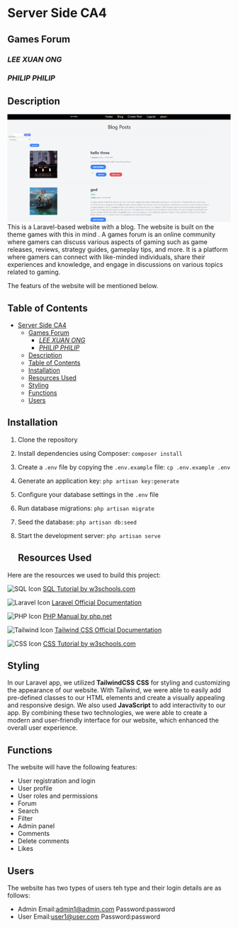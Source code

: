 # Server Side CA4
## Games Forum
### *LEE XUAN ONG*


### *PHILIP PHILIP*


  



## Description
![image](https://github.com/Tburner123/ServerSideCA2/blob/main/images%20for%20the%20app/md1.png)
This is a Laravel-based website with a blog. The website is built on the theme games with this in mind . 
A games forum is an online community where gamers can discuss various aspects of gaming such as game releases, reviews, strategy guides, gameplay tips, and more. It is a platform where gamers can connect with like-minded individuals, share their experiences and knowledge, and engage in discussions on various topics related to gaming. 

The featurs of the website  will be mentioned below.
## Table of Contents



- [Server Side CA4](#server-side-ca4)
  - [Games Forum](#games-forum)
    - [*LEE XUAN ONG*](#lee-xuan-ong)
    - [*PHILIP PHILIP*](#philip-philip)
  - [Description](#description)
  - [Table of Contents](#table-of-contents)
  - [Installation](#installation)
  - [Resources Used](#resources-used)
  - [Styling](#styling)
  - [Functions](#functions)
  - [Users](#users)

## Installation

1. Clone the repository
2. Install dependencies using Composer: `composer install`
3. Create a `.env` file by copying the `.env.example` file: `cp .env.example .env`
4. Generate an application key: `php artisan key:generate`
5. Configure your database settings in the `.env` file
6. Run database migrations: `php artisan migrate`
7. Seed the database: `php artisan db:seed`
8. Start the development server: `php artisan serve`
   
   ## Resources Used

Here are the resources we used to build this project:

 ![SQL Icon](https://img.icons8.com/color/48/000000/sql.png) [SQL Tutorial by w3schools.com](https://www.w3schools.com/sql/)



![Laravel Icon](https://img.icons8.com/color/48/000000/laravel.png) [Laravel Official Documentation](https://laravel.com/docs)



![PHP Icon](https://img.icons8.com/officel/48/000000/php-logo.png) [PHP Manual by php.net](https://www.php.net/manual/en/)



![Tailwind Icon](https://img.icons8.com/color/48/000000/tailwind-css.png) [Tailwind CSS Official Documentation](https://tailwindcss.com/docs)


![CSS Icon](https://img.icons8.com/color/48/000000/css3.png) [CSS Tutorial by w3schools.com](https://www.w3schools.com/css/)

## Styling 
In our Laravel app, we utilized **TailwindCSS** **CSS** for styling and customizing the appearance of our website. With Tailwind, we were able to easily add pre-defined classes to our HTML elements and create a visually appealing and responsive design. We also used **JavaScript** to add interactivity to our app. By combining these two technologies, we were able to create a modern and user-friendly interface for our website, which enhanced the overall user experience.

## Functions
The website will have the following features:
- User registration and login
- User profile
- User roles and permissions
- Forum
- Search
- Filter
- Admin panel
- Comments
- Delete comments
- Likes 

## Users
The website has two types of users teh type and their login details are as follows:
- Admin
  Email:admin1@admin.com
  Password:password
- User
  Email:user1@user.com
  Password:password



